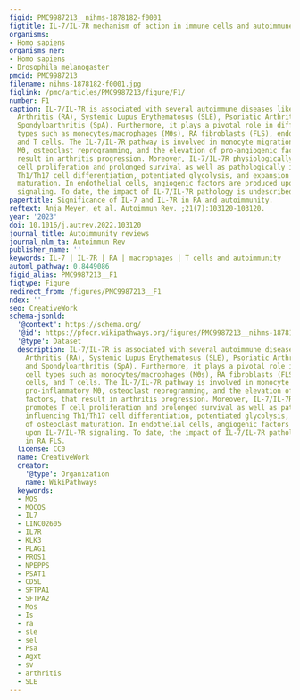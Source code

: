 ```yaml
---
figid: PMC9987213__nihms-1878182-f0001
figtitle: IL-7/IL-7R mechanism of action in immune cells and autoimmune diseases
organisms:
- Homo sapiens
organisms_ner:
- Homo sapiens
- Drosophila melanogaster
pmcid: PMC9987213
filename: nihms-1878182-f0001.jpg
figlink: /pmc/articles/PMC9987213/figure/F1/
number: F1
caption: IL-7/IL-7R is associated with several autoimmune diseases like Rheumatoid
  Arthritis (RA), Systemic Lupus Erythematosus (SLE), Psoriatic Arthritis (PsA), and
  Spondyloarthritis (SpA). Furthermore, it plays a pivotal role in different cell
  types such as monocytes/macrophages (Mϴs), RA fibroblasts (FLS), endothelial cells,
  and T cells. The IL-7/IL-7R pathway is involved in monocyte migration, pro-inflammatory
  Mϴ, osteoclast reprogramming, and the elevation of pro-angiogenic factors, that
  result in arthritis progression. Moreover, IL-7/IL-7R physiologically promotes T
  cell proliferation and prolonged survival as well as pathologically influencing
  Th1/Th17 cell differentiation, potentiated glycolysis, and expansion of osteoclast
  maturation. In endothelial cells, angiogenic factors are produced upon IL-7/IL-7R
  signaling. To date, the impact of IL-7/IL-7R pathology is undescribed in RA FLS.
papertitle: Significance of IL-7 and IL-7R in RA and autoimmunity.
reftext: Anja Meyer, et al. Autoimmun Rev. ;21(7):103120-103120.
year: '2023'
doi: 10.1016/j.autrev.2022.103120
journal_title: Autoimmunity reviews
journal_nlm_ta: Autoimmun Rev
publisher_name: ''
keywords: IL-7 | IL-7R | RA | macrophages | T cells and autoimmunity
automl_pathway: 0.8449086
figid_alias: PMC9987213__F1
figtype: Figure
redirect_from: /figures/PMC9987213__F1
ndex: ''
seo: CreativeWork
schema-jsonld:
  '@context': https://schema.org/
  '@id': https://pfocr.wikipathways.org/figures/PMC9987213__nihms-1878182-f0001.html
  '@type': Dataset
  description: IL-7/IL-7R is associated with several autoimmune diseases like Rheumatoid
    Arthritis (RA), Systemic Lupus Erythematosus (SLE), Psoriatic Arthritis (PsA),
    and Spondyloarthritis (SpA). Furthermore, it plays a pivotal role in different
    cell types such as monocytes/macrophages (Mϴs), RA fibroblasts (FLS), endothelial
    cells, and T cells. The IL-7/IL-7R pathway is involved in monocyte migration,
    pro-inflammatory Mϴ, osteoclast reprogramming, and the elevation of pro-angiogenic
    factors, that result in arthritis progression. Moreover, IL-7/IL-7R physiologically
    promotes T cell proliferation and prolonged survival as well as pathologically
    influencing Th1/Th17 cell differentiation, potentiated glycolysis, and expansion
    of osteoclast maturation. In endothelial cells, angiogenic factors are produced
    upon IL-7/IL-7R signaling. To date, the impact of IL-7/IL-7R pathology is undescribed
    in RA FLS.
  license: CC0
  name: CreativeWork
  creator:
    '@type': Organization
    name: WikiPathways
  keywords:
  - MOS
  - MOCOS
  - IL7
  - LINC02605
  - IL7R
  - KLK3
  - PLAG1
  - PROS1
  - NPEPPS
  - PSAT1
  - CD5L
  - SFTPA1
  - SFTPA2
  - Mos
  - Is
  - ra
  - sle
  - sel
  - Psa
  - Agxt
  - sv
  - arthritis
  - SLE
---
```

